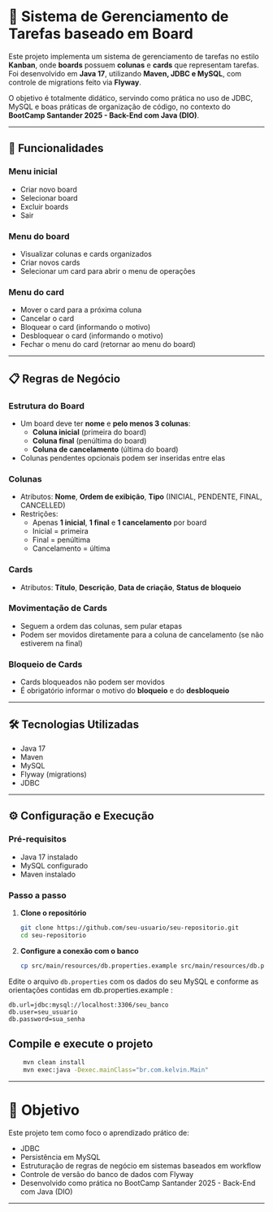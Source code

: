 # 📌 Sistema de Gerenciamento de Tarefas baseado em Board

Este projeto implementa um sistema de gerenciamento de tarefas no estilo **Kanban**, onde **boards** possuem **colunas** e **cards** que representam tarefas.  
Foi desenvolvido em **Java 17**, utilizando **Maven, JDBC e MySQL**, com controle de migrations feito via **Flyway**.

O objetivo é totalmente didático, servindo como prática no uso de JDBC, MySQL e boas práticas de organização de código, no contexto do **BootCamp Santander 2025 - Back-End com Java (DIO)**.

---

## 🚀 Funcionalidades

### Menu inicial
- Criar novo board
- Selecionar board
- Excluir boards
- Sair

### Menu do board
- Visualizar colunas e cards organizados
- Criar novos cards
- Selecionar um card para abrir o menu de operações

### Menu do card
- Mover o card para a próxima coluna
- Cancelar o card
- Bloquear o card (informando o motivo)
- Desbloquear o card (informando o motivo)
- Fechar o menu do card (retornar ao menu do board)

---

## 📋 Regras de Negócio

### Estrutura do Board
- Um board deve ter **nome** e **pelo menos 3 colunas**:
    - **Coluna inicial** (primeira do board)
    - **Coluna final** (penúltima do board)
    - **Coluna de cancelamento** (última do board)
- Colunas pendentes opcionais podem ser inseridas entre elas

### Colunas
- Atributos: **Nome**, **Ordem de exibição**, **Tipo** (INICIAL, PENDENTE, FINAL, CANCELLED)
- Restrições:
    - Apenas **1 inicial**, **1 final** e **1 cancelamento** por board
    - Inicial = primeira
    - Final = penúltima
    - Cancelamento = última

### Cards
- Atributos: **Título**, **Descrição**, **Data de criação**, **Status de bloqueio**

### Movimentação de Cards
- Seguem a ordem das colunas, sem pular etapas
- Podem ser movidos diretamente para a coluna de cancelamento (se não estiverem na final)

### Bloqueio de Cards
- Cards bloqueados não podem ser movidos
- É obrigatório informar o motivo do **bloqueio** e do **desbloqueio**

---

## 🛠️ Tecnologias Utilizadas
- Java 17
- Maven
- MySQL
- Flyway (migrations)
- JDBC

---

## ⚙️ Configuração e Execução

### Pré-requisitos
- Java 17 instalado
- MySQL configurado
- Maven instalado

### Passo a passo

1. **Clone o repositório**
   ```bash
   git clone https://github.com/seu-usuario/seu-repositorio.git
   cd seu-repositorio
    ```

2. **Configure a conexão com o banco**
    ```bash
    cp src/main/resources/db.properties.example src/main/resources/db.properties
    ```

Edite o arquivo `db.properties` com os dados do seu MySQL e conforme as orientações contidas em db.properties.example :

```properties
db.url=jdbc:mysql://localhost:3306/seu_banco
db.user=seu_usuario
db.password=sua_senha
```

## Compile e execute o projeto

```bash
    mvn clean install
    mvn exec:java -Dexec.mainClass="br.com.kelvin.Main"
```

---

# 🎯 Objetivo

Este projeto tem como foco o aprendizado prático de:

- JDBC
- Persistência em MySQL
- Estruturação de regras de negócio em sistemas baseados em workflow
- Controle de versão do banco de dados com Flyway
- Desenvolvido como prática no BootCamp Santander 2025 - Back-End com Java (DIO)

---





